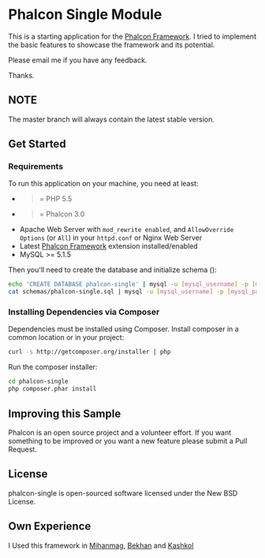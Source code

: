 # Phalcon Single Module

This is a starting application for the [Phalcon Framework](http://jafari.pw/135/%da%86%d8%b1%d8%a7-%d9%81%d8%a7%d9%84%da%a9%d9%88%d9%86-%db%8c%da%a9%db%8c-%d8%a7%d8%b2-%d9%85%d8%ad%d8%a8%d9%88%d8%a8-%d8%aa%d8%b1%db%8c%d9%86-%d9%81%d8%b1%db%8c%d9%85-%d9%88%d8%b1%da%a9-%d9%87%d8%a7/).
I tried to implement the basic features to showcase the framework and its potential.

Please email me if you have any feedback.

Thanks.

## NOTE

The master branch will always contain the latest stable version.

## Get Started

### Requirements

To run this application on your machine, you need at least:

* >= PHP 5.5
* >= Phalcon 3.0
* Apache Web Server with `mod_rewrite enabled`, and `AllowOverride Options` (or `All`) in your `httpd.conf` or Nginx Web Server
* Latest [Phalcon Framework](https://phalconphp.com/en/) extension installed/enabled
* MySQL >= 5.1.5

Then you'll need to create the database and initialize schema ():

```bash
echo 'CREATE DATABASE phalcon-single' | mysql -u [mysql_username] -p [mysql_password]
cat schemas/phalcon-single.sql | mysql -u [mysql_username] -p [mysql_password] phalcon-single
```

### Installing Dependencies via Composer

Dependencies must be installed using Composer. Install composer in a common location or in your project:

```bash
curl -s http://getcomposer.org/installer | php
```

Run the composer installer:

```bash
cd phalcon-single
php composer.phar install
```

## Improving this Sample

Phalcon is an open source project and a volunteer effort.
If you want something to be improved or you want a new feature please submit a Pull Request.

## License

phalcon-single is open-sourced software licensed under the New BSD License.

## Own Experience

I Used this framework in [Mihanmag](https://mihanmag.com), [Bekhan](http://bekhan.me) and [Kashkol](http://kashkol.ir)